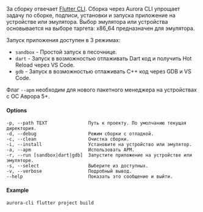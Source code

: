 За сборку отвечает [Flutter CLI](https://omprussia.gitlab.io/flutter/flutter/examples/build/#2).
Сборка через Aurora CLI упрощает задачу по сборке, подписи, установки и запуска приложение на устройстве или эмулятора.
Выбор эмулятора или устройства основывается на выборе таргета: x86_64 предназначен для эмулятора.

Запуск приложения доступен в 3 режимах:

- `sandbox` - Простой запуск в песочнице.
- `dart` - Запуск в возможностью отлаживать Dart код и получить Hot Reload через VS Code.
- `gdb` - Запуск в возможностью отлаживать C++ код через GDB и VS Code.

Флаг `--apm` необходим для нового пакетного менеджера на устройствах с ОС Аврора 5+.

#### Options

```shell
-p, --path TEXT               Путь к проекту. По умолчанию текущая директория.
-d, --debug                   Режим сборки с отладкой.
-c, --clean                   Очистка сборки.
-i, --install                 Установите на устройство или эмулятор.
-a, --apm                     Использовать APM.
-r, --run [sandbox|dart|gdb]  Запустите приложение на устройстве или эмуляторе.
-s, --select                  Выберите из доступных.
-v, --verbose                 Подробный вывод.
--help                        Показать это сообщение и выйти.
```

#### Example

```shell
aurora-cli flutter project build
```
